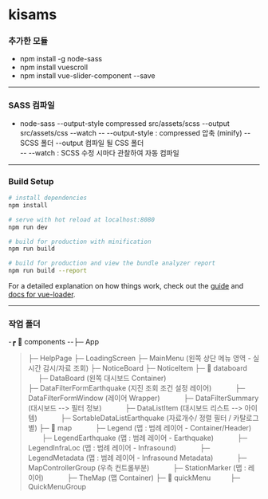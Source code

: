 # kisams

### 추가한 모듈
- npm install -g node-sass
- npm install vuescroll
- npm install vue-slider-component --save

-----------------------

### SASS 컴파일 
- node-sass --output-style compressed src/assets/scss --output src/assets/css --watch
-- --output-style : compressed 압축 (minify)
-- SCSS 폴더 --output 컴파일 될 CSS 폴더  
-- --watch : SCSS 수정 시마다 관찰하여 자동 컴파일

-----------------------

### Build Setup

``` bash
# install dependencies
npm install

# serve with hot reload at localhost:8080
npm run dev

# build for production with minification
npm run build

# build for production and view the bundle analyzer report
npm run build --report
```

For a detailed explanation on how things work, check out the [guide](http://vuejs-templates.github.io/webpack/) and [docs for vue-loader](http://vuejs.github.io/vue-loader).


-----------------------


### 작업 폴더
-┏ 📁 components
--├─ App
>├─ HelpPage
>├─ LoadingScreen
>├─ MainMenu (왼쪽 상단 메뉴 영역 - 실시간 감시/자료 조회) 
>├─ NoticeBoard
>├─ NoticeItem
>├─ 📁 databoard
>           ├─ DataBoard (왼쪽 대시보드 Container) 
>           ├─ DataFilterFormEarthquake (지진 조회 조건 설정 레이어) 
>           ├─ DataFilterFormWindow (레이어 Wrapper) 
>           ├─ DataFilterSummary (대시보드 --> 필터 정보) 
>           ├─ DataListItem (대시보드 리스트 --> 아이템) 
>           ├─ SortableDataListEarthquake (자료개수/ 정렬 필터 / 카탈로그별)
>├─ 📁 map
>           ├─ Legend (맵 : 범례 레이어 - Container/Header)
>           ├─ LegendEarthquake (맵 : 범례 레이어 - Earthquake)
>           ├─ LegendInfraLoc (맵 : 범례 레이어 - Infrasound)
>           ├─ LegendMetadata (맵 : 범례 레이어 - Infrasound Metadata)
>           ├─ MapControllerGroup (우측 컨트롤부분)
>           ├─ StationMarker (맵 : 레이어)
>           ├─ TheMap (맵 Container)
>├─ 📁 quickMenu
>          ├─ QuickMenuGroup


